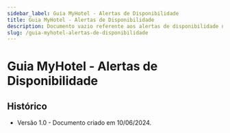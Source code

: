 ```yaml
---
sidebar_label: Guia MyHotel - Alertas de Disponibilidade
title: Guia MyHotel - Alertas de Disponibilidade
description: Documento vazio referente aos alertas de disponibilidade no sistema MyHotel.
slug: /guia-myhotel-alertas-de-disponibilidade
---
```


# Guia MyHotel - Alertas de Disponibilidade

## Histórico

- Versão 1.0 - Documento criado em 10/06/2024.
